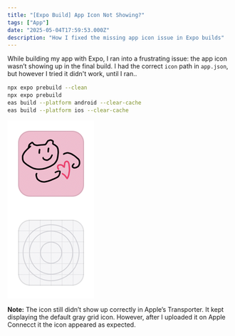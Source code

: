 ```yaml
---
title: "[Expo Build] App Icon Not Showing?"
tags: ["App"]
date: "2025-05-04T17:59:53.000Z"
description: "How I fixed the missing app icon issue in Expo builds"
---
```


While building my app with Expo, I ran into a frustrating issue: the app icon wasn’t showing up in the final build. I had the correct `icon` path in `app.json`, but however I tried it didn't work, until I ran..


```bash
npx expo prebuild --clean
npx expo prebuild
eas build --platform android --clear-cache
eas build --platform ios --clear-cache
```

![App Store Connect icons](./app-icon/icon.png)

**Note:** The icon still didn’t show up correctly in Apple’s Transporter. It kept displaying the default gray grid icon. However, after I uploaded it on Apple Connecct it the icon appeared as expected.

